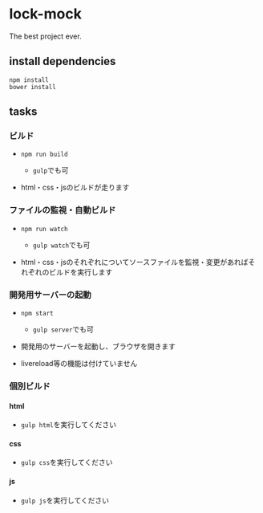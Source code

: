 # lock-mock

The best project ever.

## install dependencies

```
npm install
bower install
```

## tasks

### ビルド

- `npm run build`
  - `gulp`でも可

- html・css・jsのビルドが走ります

### ファイルの監視・自動ビルド

- `npm run watch`
  - `gulp watch`でも可

- html・css・jsのそれぞれについてソースファイルを監視・変更があればそれぞれのビルドを実行します

### 開発用サーバーの起動

- `npm start`
  - `gulp server`でも可

- 開発用のサーバーを起動し、ブラウザを開きます
- livereload等の機能は付けていません

### 個別ビルド

#### html
- `gulp html`を実行してください

#### css
- `gulp css`を実行してください

#### js
- `gulp js`を実行してください
